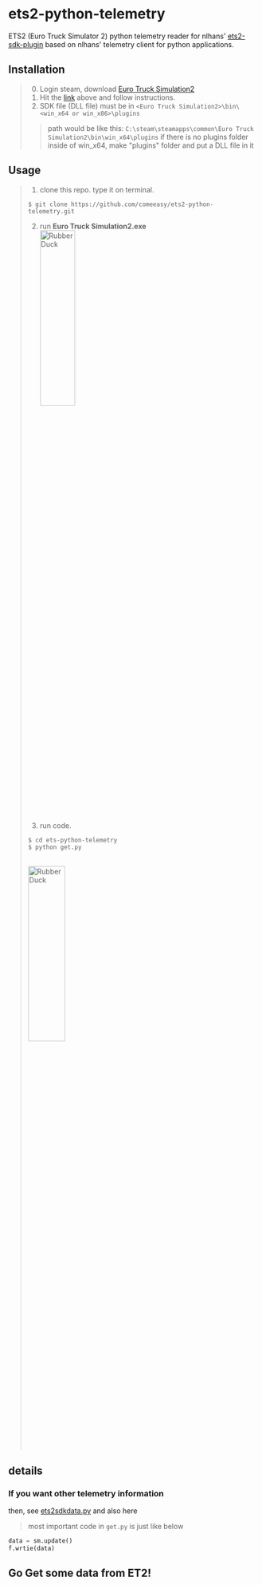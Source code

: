 # ets2-python-telemetry

ETS2 (Euro Truck Simulator 2) python telemetry reader for nlhans' [ets2-sdk-plugin](https://github.com/nlhans/ets2-sdk-plugin "https://github.com/nlhans/ets2-sdk-plugin") based on nlhans' telemetry client for python applications.

## Installation
> 0. Login steam, download [Euro Truck Simulation2](https://eurotrucksimulator2.com/)
> 1. Hit the [link](https://github.com/nlhans/ets2-sdk-plugin "https://github.com/nlhans/ets2-sdk-plugin") above and follow instructions.
> 2. SDK file (DLL file) must be in `<Euro Truck Simulation2>\bin\<win_x64 or win_x86>\plugins`
> > path would be like this: `C:\steam\steamapps\common\Euro Truck Simulation2\bin\win_x64\plugins`
> > if there is no plugins folder inside of win_x64, make "plugins" folder and put a DLL file in it

## Usage 
> 1. clone this repo. type it on terminal.<br>
> ```shell
> $ git clone https://github.com/comeeasy/ets2-python-telemetry.git
> ```
>
> 2. run __Euro Truck Simulation2.exe__
> <br><img src="https://github.com/comeeasy/ets2-python-telemetry/blob/master/imgs/start-sim.png" width="40%" height="30%" title="start ets2" alt="RubberDuck"></img><br>
>
> 3. run code.<br>
> ```shell
> $ cd ets-python-telemetry
> $ python get.py
> ```
> 
> <br><img src="https://github.com/comeeasy/ets2-python-telemetry/blob/master/imgs/run.png" width="40%" height="30%" title="running display" alt="RubberDuck"></img><br>

## details

### If you want other telemetry information
then, see [ets2sdkdata.py](https://github.com/comeeasy/ets2-python-telemetry/blob/master/ets2sdkdata.py)
and also here

> most important code in `get.py` is just like below
```python
data = sm.update()
f.wrtie(data)
```

## Go Get some data from ET2!






